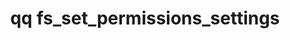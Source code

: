 ---
category: fs
command: fs_set_permissions_settings
keywords: qq, qq_cli, fs_set_permissions_settings
optional_options: []
permalink: /qq-cli-command-guide/fs/fs_set_permissions_settings.html
positional_options:
- help: Permissions mode to set (NATIVE or CROSS_PROTOCOL)
  name: mode
  required: true
sidebar: qq_cli_command_reference_sidebar
summary: This section explains how to use the <code>qq fs_set_permissions_settings</code>
  command.
synopsis: Set permissions settings
title: qq fs_set_permissions_settings
usage: qq fs_set_permissions_settings [-h] mode
zendesk_source: qq CLI Command Guide

---